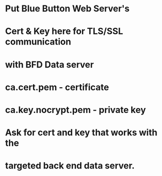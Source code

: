 # Put Blue Button Web Server's 
# Cert & Key here for TLS/SSL communication 
# with BFD Data server
# ca.cert.pem - certificate
# ca.key.nocrypt.pem - private key
# Ask for cert and key that works with the
# targeted back end data server.

